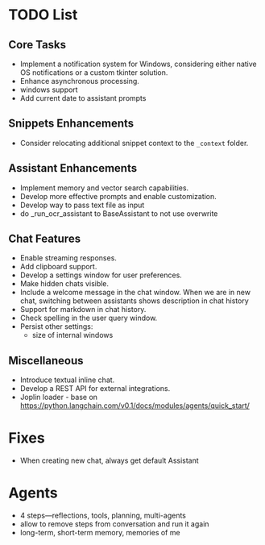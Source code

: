 # TODO List

## Core Tasks
- Implement a notification system for Windows, considering either native OS notifications or a custom tkinter solution.
- Enhance asynchronous processing.
- windows support
- Add current date to assistant prompts

## Snippets Enhancements
- Consider relocating additional snippet context to the `_context` folder.

## Assistant Enhancements
- Implement memory and vector search capabilities.
- Develop more effective prompts and enable customization.
- Develop way to pass text file as input
- do _run_ocr_assistant to BaseAssistant to not use overwrite 

## Chat Features
- Enable streaming responses.
- Add clipboard support.
- Develop a settings window for user preferences.
- Make hidden chats visible.
- Include a welcome message in the chat window. When we are in new chat, switching between assistants shows description in chat history
- Support for markdown in chat history.
- Check spelling in the user query window.
- Persist other settings:
  - size of internal windows

## Miscellaneous
- Introduce textual inline chat.
- Develop a REST API for external integrations.
- Joplin loader - base on https://python.langchain.com/v0.1/docs/modules/agents/quick_start/

# Fixes
- When creating new chat, always get default Assistant

# Agents
- 4 steps—reflections, tools, planning, multi-agents
- allow to remove steps from conversation and run it again
- long-term, short-term memory, memories of me